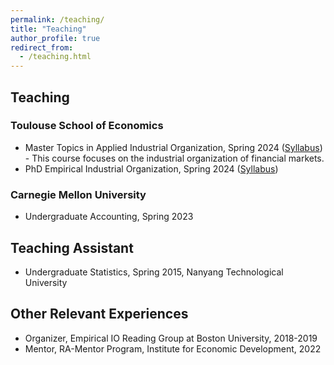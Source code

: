 ```yaml
---
permalink: /teaching/
title: "Teaching"
author_profile: true
redirect_from:
  - /teaching.html
---
```

## Teaching

### Toulouse School of Economics

* Master Topics in Applied Industrial Organization, Spring 2024 ([Syllabus](/files/2024_io_finance_syllabus_cj.pdf)) - This course focuses on the industrial organization of financial markets.
* PhD Empirical Industrial Organization, Spring 2024 ([Syllabus](/files/2024_phd_io_syllabus_cj.pdf))

### Carnegie Mellon University

* Undergraduate Accounting, Spring 2023

## Teaching Assistant

* Undergraduate Statistics, Spring 2015, Nanyang Technological University

## Other Relevant Experiences

* Organizer, Empirical IO Reading Group at Boston University, 2018-2019
* Mentor, RA-Mentor Program, Institute for Economic Development, 2022
